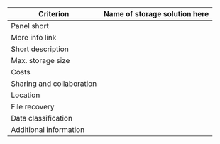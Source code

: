 |Criterion|Name of storage solution here|
|---|---|
|Panel short| |
|More info link| |
|Short description| |
|Max. storage size| |
|Costs| |
|Sharing and collaboration| |
|Location| |
|File recovery| |
|Data classification| |
|Additional information| |
